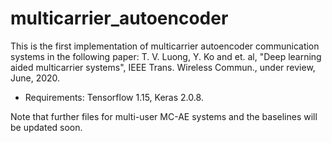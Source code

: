 # multicarrier_autoencoder
This is the first implementation of multicarrier autoencoder communication systems in the following paper:
T. V. Luong, Y. Ko and et. al, "Deep learning aided multicarrier systems", IEEE Trans. Wireless Commun., under review, June, 2020.
- Requirements: Tensorflow 1.15, Keras 2.0.8.

Note that further files for multi-user MC-AE systems and the baselines will be updated soon. 

